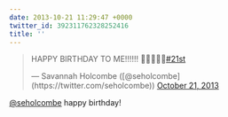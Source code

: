 ```yaml
---
date: 2013-10-21 11:29:47 +0000
twitter_id: 392311762328252416
title: ''
---
```


<blockquote class="twitter-tweet"><p lang="en" dir="ltr">HAPPY BIRTHDAY TO ME!!!!!! 🎂🎉🎊🎈🎁<a href="https://twitter.com/hashtag/21st?src=hash&amp;ref_src=twsrc%5Etfw">#21st</a></p>&mdash; Savannah Holcombe ([@seholcombe](https://twitter.com/seholcombe)) <a href="https://twitter.com/seholcombe/status/392139787970576385?ref_src=twsrc%5Etfw">October 21, 2013</a></blockquote>
<script async src="https://platform.twitter.com/widgets.js" charset="utf-8"></script>

[@seholcombe](https://twitter.com/seholcombe) happy birthday!
